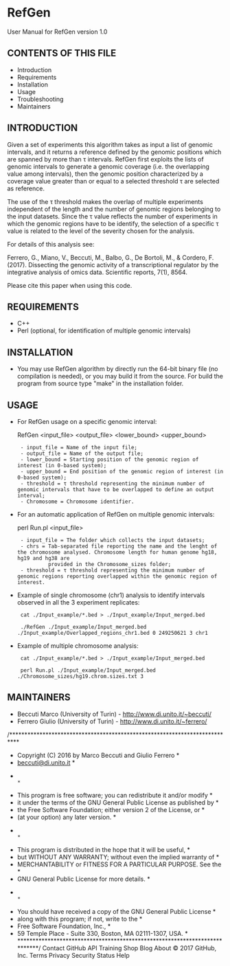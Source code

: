 # RefGen
User Manual for RefGen version 1.0

CONTENTS OF THIS FILE
---------------------
   
 * Introduction
 * Requirements
 * Installation
 * Usage
 * Troubleshooting
 * Maintainers

INTRODUCTION
------------

Given a set of experiments this algorithm takes as input a list of genomic intervals, and it returns a reference defined by the genomic positions which are spanned by more than τ intervals. RefGen first exploits the lists of genomic intervals to generate a genomic coverage (i.e. the overlapping value among intervals), then the genomic position characterized by a coverage value greater than or equal to a selected threshold τ are selected as reference.

The use of the τ threshold makes the overlap of multiple experiments independent of the length and the number of genomic regions belonging to the input datasets. Since the τ value reflects the number of experiments in which the genomic regions have to be identify, the selection of a specific τ value is related to the level of the severity chosen for the analysis.

For details of this analysis see:

Ferrero, G., Miano, V., Beccuti, M., Balbo, G., De Bortoli, M., & Cordero, F. (2017). Dissecting the genomic activity of a transcriptional regulator by the integrative analysis of omics data. Scientific reports, 7(1), 8564.

Please cite this paper when using this code.

REQUIREMENTS
------------

 * C++
 * Perl (optional, for identification of multiple genomic intervals)

INSTALLATION
------------
 
 * You may use RefGen algorithm by directly run the 64-bit binary file (no compilation is needed), or you may build it from the source. For build the program from source type "make" in the installation folder.

USAGE
-------------
 
 * For RefGen usage on a specific genomic interval:

	RefGen <input_file> <output_file> <lower_bound> <upper_bound> <threshold> <Chromosome>

		- input_file = Name of the input file;
		- output_file = Name of the output file;
		- lower_bound = Starting position of the genomic region of interest (in 0-based system);
		- upper_bound = End position of the genomic region of interest (in 0-based system);
		- threshold = τ threshold representing the minimum number of genomic intervals that have to be overlapped to define an output interval;
		- Chromosome = Chromosome identifier.

 * For an automatic application of RefGen on multiple genomic intervals:

	perl Run.pl <input_file> <chrs> <threshold>

		- input_file = The folder which collects the input datasets;
		- chrs = Tab-separated file reporting the name and the lenght of the chromosome analysed. Chromosome length for human genome hg18, hg19 and hg38 are
				 provided in the Chromosome_sizes folder;
		- threshold = τ threshold representing the minimum number of genomic regions reporting overlapped within the genomic region of interest.
		
 * Example of single chromosome (chr1) analysis to identify intervals observed in all the 3 experiment replicates:

		cat ./Input_example/*.bed > ./Input_example/Input_merged.bed
		
		./RefGen ./Input_example/Input_merged.bed ./Input_example/Overlapped_regions_chr1.bed 0 249250621 3 chr1

 * Example of multiple chromosome analysis:	

		cat ./Input_example/*.bed > ./Input_example/Input_merged.bed

		perl Run.pl ./Input_example/Input_merged.bed ./Chromosome_sizes/hg19.chrom.sizes.txt 3

MAINTAINERS
-----------

 * Beccuti Marco (University of Turin) - http://www.di.unito.it/~beccuti/
 * Ferrero Giulio (University of Turin) - http://www.di.unito.it/~ferrero/

/***************************************************************************
 *   Copyright (C) 2016 by Marco Beccuti and Giulio Ferrero                *
 *   beccuti@di.unito.it    											   *
 *                                                                         *
 *   This program is free software; you can redistribute it and/or modify  *
 *   it under the terms of the GNU General Public License as published by  *
 *   the Free Software Foundation; either version 2 of the License, or     *
 *   (at your option) any later version.                                   *
 *                                                                         *
 *   This program is distributed in the hope that it will be useful,       *
 *   but WITHOUT ANY WARRANTY; without even the implied warranty of        *
 *   MERCHANTABILITY or FITNESS FOR A PARTICULAR PURPOSE.  See the         *
 *   GNU General Public License for more details.                          *
 *                                                                         *
 *   You should have received a copy of the GNU General Public License     *
 *   along with this program; if not, write to the                         *
 *   Free Software Foundation, Inc.,                                       *
 *   59 Temple Place - Suite 330, Boston, MA  02111-1307, USA.             *
 ***************************************************************************/
Contact GitHub API Training Shop Blog About
© 2017 GitHub, Inc. Terms Privacy Security Status Help
